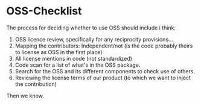 OSS-Checklist
=============
The process for deciding whether to use OSS should include i think:
1. OSS licence review, specifically for any reciprocity provisions... 
2. Mapping the contributors: Independent/not (is the code probably theirs to license as OSS in the first place)
3. All license mentions in code (not standardized)
4. Code scan for a list of what's in the OSS package. 
5. Search for the OSS and its different components to check use of others.
6. Reviewing the license terms of our product (to which we want to inject the contribution)  

Then we know. 
